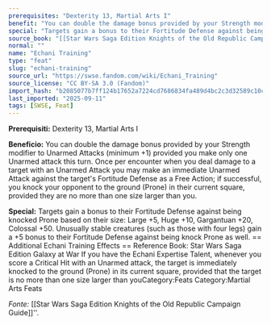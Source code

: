 ```yaml
---
prerequisites: "Dexterity 13, Martial Arts I"
benefit: "You can double the damage bonus provided by your Strength modifier to Unarmed Attacks (minimum +1) provided you make only one Unarmed attack this turn.  Once per encounter when you deal damage to a target with an Unarmed Attack you may make an immediate Unarmed Attack against the target's Fortitude Defense as a Free Action; if successful, you knock your opponent to the ground (Prone) in their current square, provided they are no more than one size larger than you."
special: "Targets gain a bonus to their Fortitude Defense against being knocked Prone based on their size: Large +5, Huge +10, Gargantuan +20, Colossal +50. Unusually stable creatures (such as those with four legs) gain a +5 bonus to their Fortitude Defense against being knock Prone as well.  == Additional Echani Training Effects == Reference Book: Star Wars Saga Edition Galaxy at War  If you have the Echani Expertise Talent, whenever you score a Critical Hit with an Unarmed attack, the target is immediately knocked to the ground (Prone) in its current square, provided that the target is no more than one size larger than youCategory:Feats Category:Martial Arts Feats"
source_book: "[[Star Wars Saga Edition Knights of the Old Republic Campaign Guide]]''"
normal: ""
name: "Echani Training"
type: "feat"
slug: "echani-training"
source_url: "https://swse.fandom.com/wiki/Echani_Training"
source_license: "CC BY-SA 3.0 (Fandom)"
import_hash: "b2085077b7ff124b17652a7224cd7686834fa489d4bc2c3d32589c10cd704a8d"
last_imported: "2025-09-11"
tags: [SWSE, Feat]
---
```

**Prerequisiti:** Dexterity 13, Martial Arts I

**Beneficio:** You can double the damage bonus provided by your Strength modifier to Unarmed Attacks (minimum +1) provided you make only one Unarmed attack this turn.  Once per encounter when you deal damage to a target with an Unarmed Attack you may make an immediate Unarmed Attack against the target's Fortitude Defense as a Free Action; if successful, you knock your opponent to the ground (Prone) in their current square, provided they are no more than one size larger than you.

**Special:** Targets gain a bonus to their Fortitude Defense against being knocked Prone based on their size: Large +5, Huge +10, Gargantuan +20, Colossal +50. Unusually stable creatures (such as those with four legs) gain a +5 bonus to their Fortitude Defense against being knock Prone as well.  == Additional Echani Training Effects == Reference Book: Star Wars Saga Edition Galaxy at War  If you have the Echani Expertise Talent, whenever you score a Critical Hit with an Unarmed attack, the target is immediately knocked to the ground (Prone) in its current square, provided that the target is no more than one size larger than youCategory:Feats Category:Martial Arts Feats

*Fonte:* [[Star Wars Saga Edition Knights of the Old Republic Campaign Guide]]''.